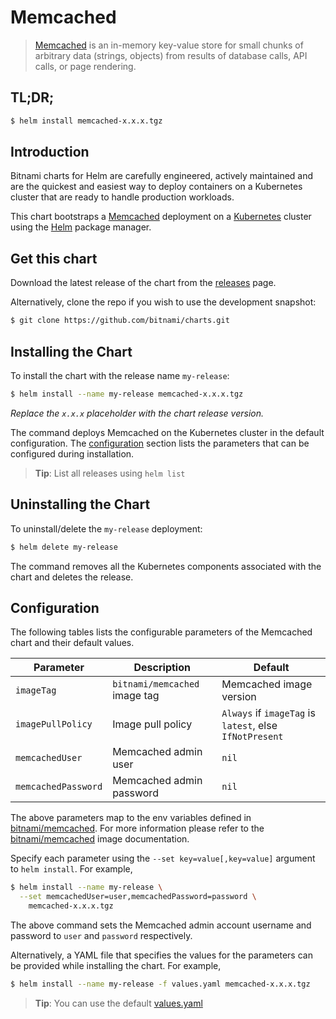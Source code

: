 # Memcached

> [Memcached](https://memcached.org/) is an in-memory key-value store for small chunks of arbitrary data (strings, objects) from results of database calls, API calls, or page rendering.

## TL;DR;

```bash
$ helm install memcached-x.x.x.tgz
```

## Introduction

Bitnami charts for Helm are carefully engineered, actively maintained and are the quickest and easiest way to deploy containers on a Kubernetes cluster that are ready to handle production workloads.

This chart bootstraps a [Memcached](https://github.com/bitnami/bitnami-docker-memcached) deployment on a [Kubernetes](http://kubernetes.io) cluster using the [Helm](https://helm.sh) package manager.

## Get this chart

Download the latest release of the chart from the [releases](../../../releases) page.

Alternatively, clone the repo if you wish to use the development snapshot:

```bash
$ git clone https://github.com/bitnami/charts.git
```

## Installing the Chart

To install the chart with the release name `my-release`:

```bash
$ helm install --name my-release memcached-x.x.x.tgz
```

*Replace the `x.x.x` placeholder with the chart release version.*

The command deploys Memcached on the Kubernetes cluster in the default configuration. The [configuration](#configuration) section lists the parameters that can be configured during installation.

> **Tip**: List all releases using `helm list`

## Uninstalling the Chart

To uninstall/delete the `my-release` deployment:

```bash
$ helm delete my-release
```

The command removes all the Kubernetes components associated with the chart and deletes the release.

## Configuration

The following tables lists the configurable parameters of the Memcached chart and their default values.

|      Parameter      |          Description          |                         Default                         |
|---------------------|-------------------------------|---------------------------------------------------------|
| `imageTag`          | `bitnami/memcached` image tag | Memcached image version                                 |
| `imagePullPolicy`   | Image pull policy             | `Always` if `imageTag` is `latest`, else `IfNotPresent` |
| `memcachedUser`     | Memcached admin user          | `nil`                                                   |
| `memcachedPassword` | Memcached admin password      | `nil`                                                   |

The above parameters map to the env variables defined in [bitnami/memcached](http://github.com/bitnami/bitnami-docker-memcached). For more information please refer to the [bitnami/memcached](http://github.com/bitnami/bitnami-docker-memcached) image documentation.

Specify each parameter using the `--set key=value[,key=value]` argument to `helm install`. For example,

```bash
$ helm install --name my-release \
  --set memcachedUser=user,memcachedPassword=password \
    memcached-x.x.x.tgz
```

The above command sets the Memcached admin account username and password to `user` and `password` respectively.

Alternatively, a YAML file that specifies the values for the parameters can be provided while installing the chart. For example,

```bash
$ helm install --name my-release -f values.yaml memcached-x.x.x.tgz
```

> **Tip**: You can use the default [values.yaml](values.yaml)
